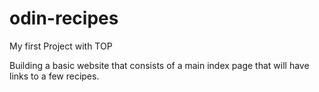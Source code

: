 # odin-recipes

My first Project with TOP

Building a basic website that consists of a main index page that will have links to a few recipes.